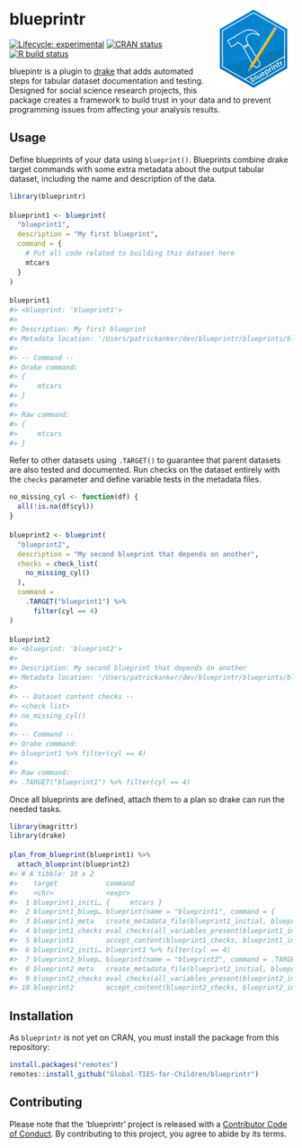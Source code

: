 
<!-- README.md is generated from README.Rmd. Please edit that file -->

# blueprintr <img src="man/figures/logo.png" align="right" height="139" />

<!-- badges: start -->

[![Lifecycle:
experimental](https://img.shields.io/badge/lifecycle-experimental-orange.svg)](https://www.tidyverse.org/lifecycle/#experimental)
[![CRAN
status](https://www.r-pkg.org/badges/version/blueprintr)](https://CRAN.R-project.org/package=blueprintr)
[![R build
status](https://github.com/Global-TIES-for-Children/blueprintr/workflows/R-CMD-check/badge.svg)](https://github.com/Global-TIES-for-Children/blueprintr/actions)
<!-- badges: end -->

bluepintr is a plugin to [drake](https://github.com/ropensci/drake) that
adds automated steps for tabular dataset documentation and testing.
Designed for social science research projects, this package creates a
framework to build trust in your data and to prevent programming issues
from affecting your analysis results.

## Usage

Define blueprints of your data using `blueprint()`. Blueprints combine
drake target commands with some extra metadata about the output tabular
dataset, including the name and description of the data.

``` r
library(blueprintr)

blueprint1 <- blueprint(
  "blueprint1",
  description = "My first blueprint",
  command = {
    # Put all code related to building this dataset here
    mtcars
  }
)

blueprint1
#> <blueprint: 'blueprint1'>
#> 
#> Description: My first blueprint
#> Metadata location: '/Users/patrickanker/dev/blueprintr/blueprints/blueprint1.csv'
#> 
#> -- Command --
#> Drake command:
#> {
#>     mtcars
#> }
#> 
#> Raw command:
#> {
#>     mtcars
#> }
```

Refer to other datasets using `.TARGET()` to guarantee that parent
datasets are also tested and documented. Run checks on the dataset
entirely with the `checks` parameter and define variable tests in the
metadata files.

``` r
no_missing_cyl <- function(df) {
  all(!is.na(df$cyl))
}

blueprint2 <- blueprint(
  "blueprint2",
  description = "My second blueprint that depends on another",
  checks = check_list(
    no_missing_cyl()
  ),
  command =
    .TARGET("blueprint1") %>% 
      filter(cyl == 4)
)

blueprint2
#> <blueprint: 'blueprint2'>
#> 
#> Description: My second blueprint that depends on another
#> Metadata location: '/Users/patrickanker/dev/blueprintr/blueprints/blueprint2.csv'
#> 
#> -- Dataset content checks --
#> <check list>
#> no_missing_cyl()
#> 
#> -- Command --
#> Drake command:
#> blueprint1 %>% filter(cyl == 4)
#> 
#> Raw command:
#> .TARGET("blueprint1") %>% filter(cyl == 4)
```

Once all blueprints are defined, attach them to a plan so drake can run
the needed tasks.

``` r
library(magrittr)
library(drake)

plan_from_blueprint(blueprint1) %>% 
  attach_blueprint(blueprint2)
#> # A tibble: 10 x 2
#>    target            command                                                    
#>    <chr>             <expr>                                                     
#>  1 blueprint1_initi… {     mtcars }                                            …
#>  2 blueprint1_bluep… blueprint(name = "blueprint1", command = {     mtcars }, d…
#>  3 blueprint1_meta   create_metadata_file(blueprint1_initial, blueprint1_bluepr…
#>  4 blueprint1_checks eval_checks(all_variables_present(blueprint1_initial, blue…
#>  5 blueprint1        accept_content(blueprint1_checks, blueprint1_initial, blue…
#>  6 blueprint2_initi… blueprint1 %>% filter(cyl == 4)                           …
#>  7 blueprint2_bluep… blueprint(name = "blueprint2", command = .TARGET("blueprin…
#>  8 blueprint2_meta   create_metadata_file(blueprint2_initial, blueprint2_bluepr…
#>  9 blueprint2_checks eval_checks(all_variables_present(blueprint2_initial, blue…
#> 10 blueprint2        accept_content(blueprint2_checks, blueprint2_initial, blue…
```

## Installation

As `blueprintr` is not yet on CRAN, you must install the package from
this repository:

``` r
install.packages("remotes")
remotes::install_github("Global-TIES-for-Children/blueprintr")
```

## Contributing

Please note that the ‘blueprintr’ project is released with a
[Contributor Code of Conduct](.github/CODE_OF_CONDUCT.md). By
contributing to this project, you agree to abide by its terms.
